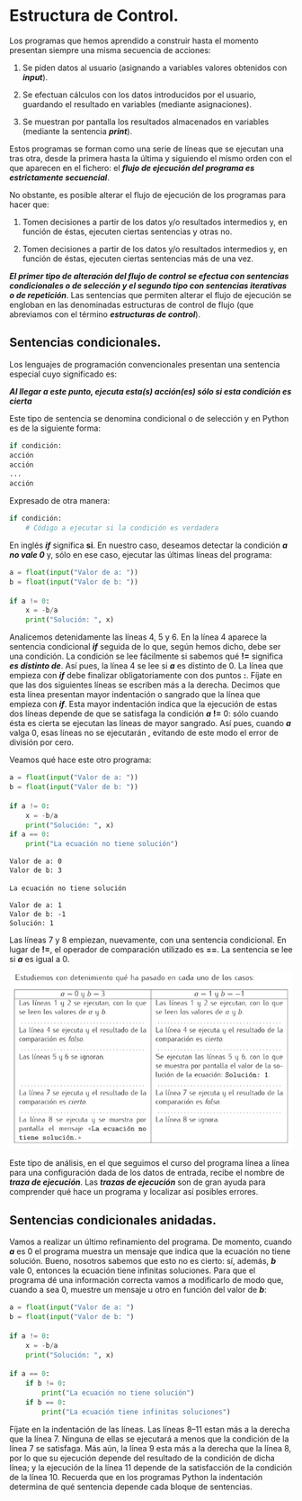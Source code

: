 # Estructura de Control.

Los programas que hemos aprendido a construir hasta el momento presentan siempre una misma secuencia de acciones:

1. Se piden datos al usuario (asignando a variables valores obtenidos con ***input***).

2. Se efectuan cálculos con los datos introducidos por el usuario, guardando el resultado en variables (mediante asignaciones).

3. Se muestran por pantalla los resultados almacenados en variables (mediante la sentencia ***print***).

Estos programas se forman como una serie de líneas que se ejecutan una tras otra, desde la primera hasta la última y siguiendo el mismo orden con el que aparecen en el fichero: el ***flujo de ejecución del programa es estrictamente secuencial***.

No obstante, es posible alterar el flujo de ejecución de los programas para hacer que:

1. Tomen decisiones a partir de los datos y/o resultados intermedios y, en función de éstas, ejecuten ciertas sentencias y otras no.

2. Tomen decisiones a partir de los datos y/o resultados intermedios y, en función de éstas, ejecuten ciertas sentencias más de una vez.

***El primer tipo de alteración del flujo de control se efectua con sentencias condicionales o de selección y el segundo tipo con sentencias iterativas o de repetición***. Las sentencias que permiten alterar el flujo de ejecución se engloban en las denominadas estructuras de control de flujo (que abreviamos con el término ***estructuras de control***).

## Sentencias condicionales.

Los lenguajes de programación convencionales presentan una sentencia especial cuyo significado es:

***Al llegar a este punto, ejecuta esta(s) acción(es) sólo si esta condición es cierta***

Este tipo de sentencia se denomina condicional o de selección y en Python es de la siguiente forma:

```Python
if condición:
acción
acción
...
acción
```

Expresado de otra manera:

```Python
if condición:
    # Código a ejecutar si la condición es verdadera
```

En inglés ***if*** significa **si**. En nuestro caso, deseamos detectar la condición ***a no vale 0*** y, sólo en ese caso, ejecutar las últimas líneas del programa:

```Python
a = float(input("Valor de a: "))
b = float(input("Valor de b: "))

if a != 0:
    x = -b/a
    print("Solución: ", x)
```

Analicemos detenidamente las líneas 4, 5 y 6. En la línea 4 aparece la sentencia condicional ***if*** seguida de lo que, según hemos dicho, debe ser una condición. La condición se lee fácilmente si sabemos qué **!=** significa ***es distinto de***. Así pues, la línea 4 se lee si ***a*** es distinto de 0. La línea que empieza con ***if*** debe finalizar obligatoriamente con dos puntos **:**. Fíjate en que las dos siguientes líneas se escriben más a la derecha. Decimos que esta línea presentan mayor indentación o sangrado que la línea que empieza con ***if***. Esta mayor indentación indica que la ejecución de estas dos líneas depende de que se satisfaga la condición ***a*** **!=** 0: sólo cuando ésta es cierta se ejecutan las líneas de mayor sangrado. Así pues, cuando ***a*** valga 0, esas líneas no se ejecutarán , evitando de este modo el error de división por cero.

Veamos qué hace este otro programa:

```Python
a = float(input("Valor de a: "))
b = float(input("Valor de b: "))

if a != 0:
    x = -b/a
    print("Solución: ", x)
if a == 0:
    print("La ecuación no tiene solución")
```
```
Valor de a: 0
Valor de b: 3

La ecuación no tiene solución
```

```
Valor de a: 1
Valor de b: -1
Solución: 1
```

Las líneas 7 y 8 empiezan, nuevamente, con una sentencia condicional. En lugar de **!=**, el operador de comparación utilizado es **==**. La sentencia se lee si ***a*** es igual a 0.

![](https://github.com/jm-quintas/IntroduccionProgramacionPython/blob/main/Chapter_4-5/img/Captura%20desde%202025-02-18%2011-20-36.png)

Este tipo de análisis, en el que seguimos el curso del programa línea a línea para una configuración dada de los datos de entrada, recibe el nombre de ***traza de ejecución***. Las ***trazas de ejecución*** son de gran ayuda para comprender qué hace un programa y localizar así posibles errores.

## Sentencias condicionales anidadas.

Vamos a realizar un último refinamiento del programa. De momento, cuando ***a*** es 0 el programa muestra un mensaje que indica que la ecuación no tiene solución. Bueno,
nosotros sabemos que esto no es cierto: sí, además, ***b*** vale 0, entonces la ecuación tiene infinitas soluciones. Para que el programa dé una información correcta vamos a modificarlo de modo que, cuando a sea 0, muestre un mensaje u otro en función del valor de ***b***:

```Python
a = float(input("Valor de a: ")
b = float(input("Valor de b: ")

if a != 0:
    x = -b/a
    print("Solución: ", x)

if a == 0:
    if b != 0:
        print("La ecuación no tiene solución")
    if b == 0:
        print("La ecuación tiene infinitas soluciones")
``` 

Fíjate en la indentación de las líneas. Las líneas 8–11 estan más a la derecha que la línea 7. Ninguna de ellas se ejecutará a menos que la condición de la línea 7 se satisfaga. Más aún, la línea 9 esta más a la derecha que la línea 8, por lo que su ejecución depende del resultado de la condición de dicha línea; y la ejecución de la línea 11 depende de la satisfacción de la condición de la línea 10. Recuerda que en los programas Python la indentación determina de qué sentencia depende cada bloque de sentencias.
